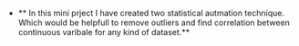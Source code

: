  - ** In this mini prject I have created two statistical autmation technique. Which would be helpfull to remove outliers and find correlation between continuous varibale for any kind of dataset.**
